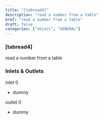 ```yaml
---
title: "[tabread4]"
description: "read a number from a table"
bref: "read a number from a table"
draft: false
categories: ["object", "GENERAL"]
---
```


### [tabread4]

read a number from a table

### Inlets & Outlets

inlet 0

 - dummy

outlet 0

 - dummy
 
